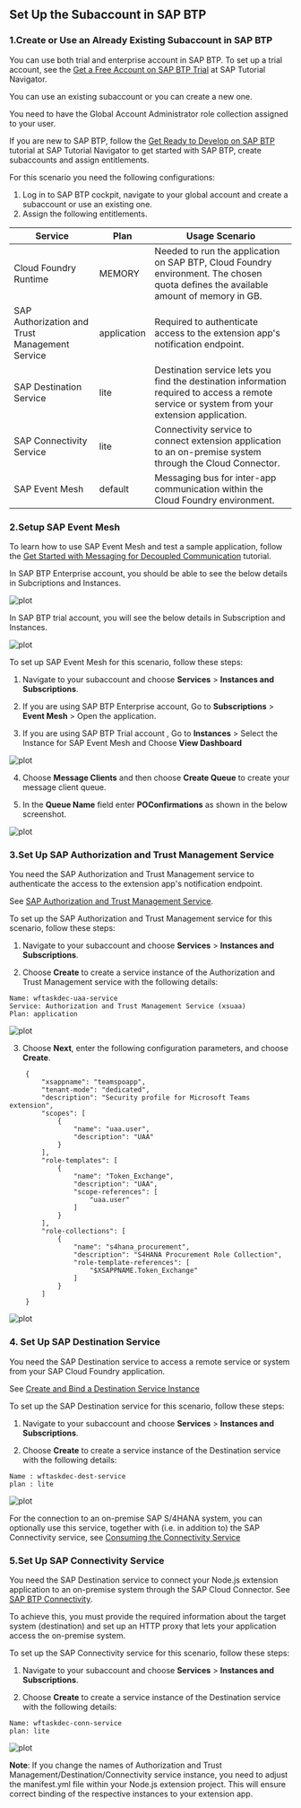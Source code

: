 ## Set Up the Subaccount in SAP BTP


### 1.Create or Use an Already Existing Subaccount in SAP BTP

You can use both trial and enterprise account in SAP BTP. To set up a trial account, see the [Get a Free Account on SAP BTP Trial](https://developers.sap.com/tutorials/hcp-create-trial-account.html) at SAP Tutorial Navigator.

You can use an existing subaccount or you can create a new one.

You need to have the Global Account Administrator role collection assigned to your user.

If you are new to SAP BTP, follow the [Get Ready to Develop on SAP BTP](https://developers.sap.com/group.scp-1-get-ready.html) tutorial at SAP Tutorial Navigator to get started with SAP BTP, create subaccounts and assign entitlements.

For this scenario you need the following configurations:

1. Log in to SAP BTP cockpit, navigate to your global account and create a subaccount or use an existing one.
2. Assign the following entitlements.

Service | Plan | Usage Scenario |
--- | --- | --- |
Cloud Foundry Runtime | MEMORY | Needed to run the application on SAP BTP, Cloud Foundry environment. The chosen quota defines the available amount of memory in GB.|
SAP Authorization and Trust Management Service | application | Required to authenticate access to the extension app's notification endpoint.|
SAP Destination Service | lite | Destination service lets you find the destination information required to access a remote service or system from your extension application.|
SAP Connectivity Service | lite | Connectivity service to connect extension application to an on-premise system through the Cloud Connector.|
SAP Event Mesh | default | Messaging bus for inter-app communication within the Cloud Foundry environment.|

### 2.Setup SAP Event Mesh

To learn how to use SAP Event Mesh and test a sample application, follow the [Get Started with Messaging for Decoupled Communication](https://developers.sap.com/group.cp-enterprisemessaging-get-started.html) tutorial.

In SAP BTP Enterprise account, you should be able to see the below details in Subcriptions and Instances.

![plot](./images/eventmesh-btp.png)

In SAP BTP trial account, you will see the below details in Subscription and Instances.

![plot](./images/eventmesh-trial.png)

To set up SAP Event Mesh for this scenario, follow these steps:

1. Navigate to your subaccount and choose **Services** > **Instances and Subscriptions**.

2. If you are using SAP BTP Enterprise account, Go to **Subscriptions** > **Event Mesh** > Open the application.

3. If you are using SAP BTP Trial account , Go to **Instances** > Select the Instance for SAP Event Mesh and Choose **View Dashboard**

![plot](./images/viewdashboard.png)

4. Choose **Message Clients** and then choose **Create Queue** to create your message client queue.

5. In the **Queue Name** field enter **POConfirmations** as shown in the below screenshot.

![plot](./images/em-create-queue.png)

 
### 3.Set Up SAP Authorization and Trust Management Service

You need the SAP Authorization and Trust Management service  to authenticate the access to the extension app's notification endpoint.

See [SAP Authorization and Trust Management Service](https://help.sap.com/docs/CP_AUTHORIZ_TRUST_MNG). 

To set up the SAP Authorization and Trust Management service for this scenario, follow these steps:

1. Navigate to your subaccount and choose **Services** > **Instances and Subscriptions**.

2. Choose **Create** to create a service instance of the Authorization and Trust Management service with the following details:
```
Name: wftaskdec-uaa-service
Service: Authorization and Trust Management Service (xsuaa)
Plan: application
```
![plot](./images/btp-uaa-service.png)

3. Choose **Next**, enter the following configuration parameters, and choose **Create**.
```
    {
        "xsappname": "teamspoapp",
        "tenant-mode": "dedicated",
        "description": "Security profile for Microsoft Teams extension",
        "scopes": [
            {
                "name": "uaa.user",
                "description": "UAA"
            }
        ],
        "role-templates": [
            {
                "name": "Token_Exchange",
                "description": "UAA",
                "scope-references": [
                    "uaa.user"
                ]
            }
        ],
        "role-collections": [
            {
                "name": "s4hana_procurement",
                "description": "S4HANA Procurement Role Collection",
                "role-template-references": [
                    "$XSAPPNAME.Token_Exchange"
                ]
            }
        ]
    }
```

![plot](./images/btp-uaa-config.png)

### 4. Set Up SAP Destination Service

You need the SAP Destination service to access a remote service or system from your SAP Cloud Foundry application. 

See [Create and Bind a Destination Service Instance](https://help.sap.com/docs/CP_CONNECTIVITY/cca91383641e40ffbe03bdc78f00f681/9fdad3cad92e4b63b73d5772014b380e.html) 

To set up the SAP Destination service for this scenario, follow these steps:

1. Navigate to your subaccount and choose **Services** > **Instances and Subscriptions**.

2. Choose **Create** to create a service instance of the Destination service with the following details:

```
Name : wftaskdec-dest-service
plan : lite
```

![plot](./images/btp-dest-instance.png)

For the connection to an on-premise SAP S/4HANA system, you can optionally use this service, together with (i.e. in addition to) the SAP Connectivity service, see [Consuming the Connectivity Service](https://help.sap.com/docs/CP_CONNECTIVITY/cca91383641e40ffbe03bdc78f00f681/313b215066a8400db461b311e01bd99b.html?locale=en-US)


### 5.Set Up SAP Connectivity Service

You need the SAP Destination service to connect your Node.js extension application to an on-premise system through the SAP Cloud Connector. See [SAP BTP Connectivity](https://help.sap.com/docs/CP_CONNECTIVITY).

To achieve this, you must provide the required information about the target system (destination) and set up an HTTP proxy that lets your application access the on-premise system.

To set up the SAP Connectivity service for this scenario, follow these steps:

1. Navigate to your subaccount and choose **Services** > **Instances and Subscriptions**.

2. Choose **Create** to create a service instance of the Destination service with the following details:

```
Name: wftaskdec-conn-service
plan: lite
```
![plot](./images/btp-conn-instance.png)

**Note**: If you change the names of Authorization and Trust Management/Destination/Connectivity service instance, you need to adjust the manifest.yml file within your Node.js extension project. This will ensure correct binding of the respective instances to your extension app. 
